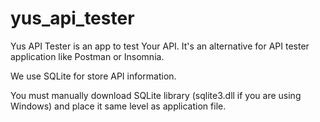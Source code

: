 # yus_api_tester
Yus API Tester is an app to test Your API. It's an alternative for API tester application like Postman or Insomnia.

We use SQLite for store API information.

You must manually download SQLite library (sqlite3.dll if you are using Windows) and place it same level as application file.
